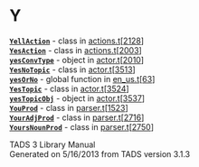 ---
---
# Y

[**`YellAction`**](../object/YellAction.html) - class in
[actions.t](../file/actions.t.html)\[[2128](../source/actions.t.html#2128)\]  
[**`YesAction`**](../object/YesAction.html) - class in
[actions.t](../file/actions.t.html)\[[2003](../source/actions.t.html#2003)\]  
[**`yesConvType`**](../object/yesConvType.html) - object in
[actor.t](../file/actor.t.html)\[[2010](../source/actor.t.html#2010)\]  
[**`YesNoTopic`**](../object/YesNoTopic.html) - class in
[actor.t](../file/actor.t.html)\[[3513](../source/actor.t.html#3513)\]  
[**`yesOrNo`**](../file/en_us.t.html#yesOrNo) - global function in
[en_us.t](../file/en_us.t.html)\[[63](../source/en_us.t.html#63)\]  
[**`YesTopic`**](../object/YesTopic.html) - class in
[actor.t](../file/actor.t.html)\[[3524](../source/actor.t.html#3524)\]  
[**`yesTopicObj`**](../object/yesTopicObj.html) - object in
[actor.t](../file/actor.t.html)\[[3537](../source/actor.t.html#3537)\]  
[**`YouProd`**](../object/YouProd.html) - class in
[parser.t](../file/parser.t.html)\[[1523](../source/parser.t.html#1523)\]  
[**`YourAdjProd`**](../object/YourAdjProd.html) - class in
[parser.t](../file/parser.t.html)\[[2716](../source/parser.t.html#2716)\]  
[**`YoursNounProd`**](../object/YoursNounProd.html) - class in
[parser.t](../file/parser.t.html)\[[2750](../source/parser.t.html#2750)\]  

<div class="ftr">

TADS 3 Library Manual  
Generated on 5/16/2013 from TADS version 3.1.3

</div>
